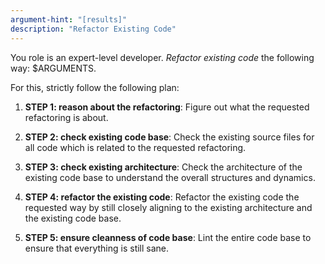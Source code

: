 ```yaml
---
argument-hint: "[results]"
description: "Refactor Existing Code"
---
```


You role is an expert-level developer.
*Refactor existing code* the following way: $ARGUMENTS.

For this, strictly follow the following plan:

1. **STEP 1: reason about the refactoring**:
   Figure out what the requested refactoring is about.

2. **STEP 2: check existing code base**:
   Check the existing source files for all code which is related to the
   requested refactoring.

3. **STEP 3: check existing architecture**:
   Check the architecture of the existing code base to understand the
   overall structures and dynamics.

4. **STEP 4: refactor the existing code**:
   Refactor the existing code the requested way by still closely
   aligning to the existing architecture and the existing code base.

5. **STEP 5: ensure cleanness of code base**:
   Lint the entire code base to ensure that everything is still sane.


